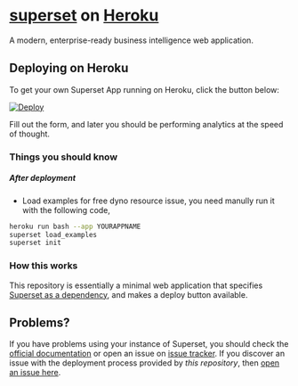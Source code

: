 # [superset](https://github.com/apache/superset) on [Heroku](http://heroku.com)

A modern, enterprise-ready business intelligence web application.

## Deploying on Heroku

To get your own Superset App running on Heroku, click the button below:

[![Deploy](https://www.herokucdn.com/deploy/button.svg)](https://heroku.com/deploy?template=https://github.com/alitrack/superset-on-heroku)

Fill out the form, and later you should be performing analytics at the speed of thought.

### Things you should know
##### After deployment


- Load examples
for free dyno resource issue, you need manully run it with the following code,

```sh
heroku run bash --app YOURAPPNAME
superset load_examples
superset init
```

### How this works

This repository is essentially a minimal web application that specifies [Superset as a dependency](https://github.com/apache/superset), and makes a deploy button available.

## Problems?

If you have problems using your instance of Superset, you should check the [official documentation](https://superset.apache.org/installation.html) or open an issue on [issue tracker](https://github.com/apache/superset/issues). If you discover an issue with the deployment process provided by *this repository*, then [open an issue here](https://github.com/alitrack/superset-on-heroku/issues).
